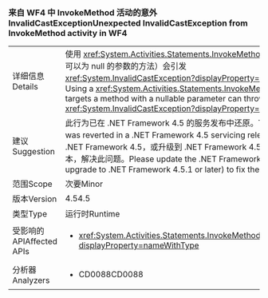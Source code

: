 ### <a name="unexpected-invalidcastexception-from-invokemethod-activity-in-wf4"></a><span data-ttu-id="96b3e-101">来自 WF4 中 InvokeMethod 活动的意外 InvalidCastException</span><span class="sxs-lookup"><span data-stu-id="96b3e-101">Unexpected InvalidCastException from InvokeMethod activity in WF4</span></span>

|   |   |
|---|---|
|<span data-ttu-id="96b3e-102">详细信息</span><span class="sxs-lookup"><span data-stu-id="96b3e-102">Details</span></span>|<span data-ttu-id="96b3e-103">使用 <xref:System.Activities.Statements.InvokeMethod>（针对具有可以为 null 的参数的方法）会引发 <xref:System.InvalidCastException?displayProperty=name>。</span><span class="sxs-lookup"><span data-stu-id="96b3e-103">Using a <xref:System.Activities.Statements.InvokeMethod> that targets a method with a nullable parameter can throw an <xref:System.InvalidCastException?displayProperty=name>.</span></span>|
|<span data-ttu-id="96b3e-104">建议</span><span class="sxs-lookup"><span data-stu-id="96b3e-104">Suggestion</span></span>|<span data-ttu-id="96b3e-105">此行为已在 .NET Framework 4.5 的服务发布中还原。</span><span class="sxs-lookup"><span data-stu-id="96b3e-105">This behavior was reverted in a .NET Framework 4.5 servicing release.</span></span> <span data-ttu-id="96b3e-106">请更新 .NET Framework 4.5，或升级到 .NET Framework 4.5.1 或更高版本，解决此问题。</span><span class="sxs-lookup"><span data-stu-id="96b3e-106">Please update the .NET Framework 4.5 (or upgrade to .NET Framework 4.5.1 or later) to fix the issue.</span></span>|
|<span data-ttu-id="96b3e-107">范围</span><span class="sxs-lookup"><span data-stu-id="96b3e-107">Scope</span></span>|<span data-ttu-id="96b3e-108">次要</span><span class="sxs-lookup"><span data-stu-id="96b3e-108">Minor</span></span>|
|<span data-ttu-id="96b3e-109">版本</span><span class="sxs-lookup"><span data-stu-id="96b3e-109">Version</span></span>|<span data-ttu-id="96b3e-110">4.5</span><span class="sxs-lookup"><span data-stu-id="96b3e-110">4.5</span></span>|
|<span data-ttu-id="96b3e-111">类型</span><span class="sxs-lookup"><span data-stu-id="96b3e-111">Type</span></span>|<span data-ttu-id="96b3e-112">运行时</span><span class="sxs-lookup"><span data-stu-id="96b3e-112">Runtime</span></span>|
|<span data-ttu-id="96b3e-113">受影响的 API</span><span class="sxs-lookup"><span data-stu-id="96b3e-113">Affected APIs</span></span>|<ul><li><xref:System.Activities.Statements.InvokeMethod.Parameters?displayProperty=nameWithType></li></ul>|
|<span data-ttu-id="96b3e-114">分析器</span><span class="sxs-lookup"><span data-stu-id="96b3e-114">Analyzers</span></span>|<ul><li><span data-ttu-id="96b3e-115">CD0088</span><span class="sxs-lookup"><span data-stu-id="96b3e-115">CD0088</span></span></li></ul>|


